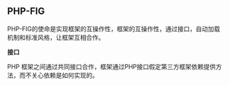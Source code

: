 ## PHP-FIG

PHP-FIG的使命是实现框架的互操作性，框架的互操作性，通过接口，自动加载机制和标准风格，让框架互相合作。

**接口**

PHP 框架之间通过共同接口合作，框架通过PHP接口假定第三方框架依赖提供方法，而不关心依赖是如何实现的。





